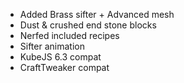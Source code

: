 - Added Brass sifter + Advanced mesh
- Dust & crushed end stone blocks
- Nerfed included recipes
- Sifter animation
- KubeJS 6.3 compat
- CraftTweaker compat